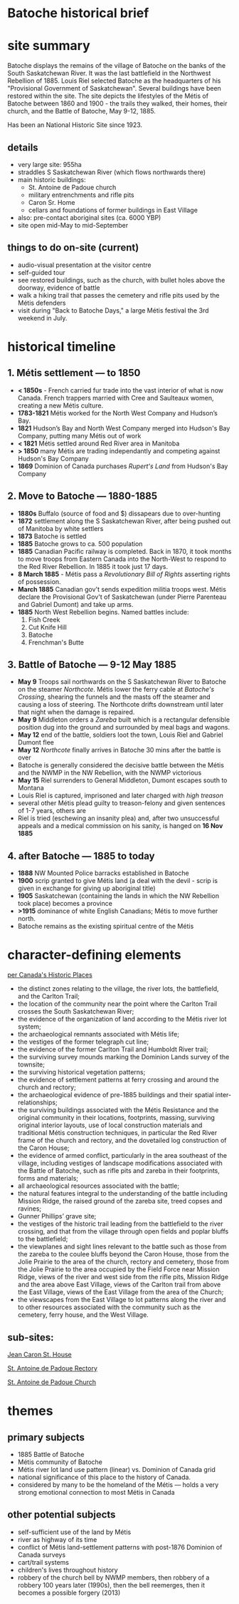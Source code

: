 # Batoche historical brief

# site summary

Batoche displays the remains of the village of Batoche on the banks of the South Saskatchewan River. It was the last battlefield in the Northwest Rebellion of 1885. Louis Riel selected Batoche as the headquarters of his "Provisional Government of Saskatchewan". Several buildings have been restored within the site. The site depicts the lifestyles of the Métis of Batoche between 1860 and 1900 - the trails they walked, their homes, their church, and the Battle of Batoche, May 9-12, 1885.

Has been an National Historic Site since 1923.

## details 

- very large site: 955ha
- straddles S Saskatchewan River (which flows northwards there)
- main historic buildings:
    - St. Antoine de Padoue church
    - military entrenchments and rifle pits
    - Caron Sr. Home
	- cellars and foundations of former buildings in East Village
- also: pre-contact aboriginal sites (ca. 6000 YBP)
- site open mid-May to mid-September

## things to do on-site (current) 

- audio-visual presentation at the visitor centre
- self-guided tour
- see restored buildings, such as the church, with bullet holes above the doorway, evidence of battle
- walk a hiking trail that passes the cemetery and rifle pits used by the Métis defenders
- visit during "Back to Batoche Days," a large Métis festival the 3rd weekend in July.

# historical timeline 

## 1. Métis settlement — to 1850 

- **< 1850s** - French carried fur trade into the vast interior of what is now Canada. French trappers married with Cree and Saulteaux women, creating a new Métis culture.
- **1783-1821** Métis worked for the North West Company and Hudson’s Bay.
- **1821** Hudson’s Bay and North West Company merged into Hudson's Bay Company, putting many Métis out of work
- **< 1821** Métis settled around Red River area in Manitoba
- **> 1850** many Métis are trading independantly and competing against Hudson's Bay Company
- **1869** Dominion of Canada purchases *Rupert's Land* from Hudson's Bay Company 

## 2. Move to Batoche — 1880-1885 

- **1880s** Buffalo (source of food and $) dissapears due to over-hunting
- **1872** settlement along the S Saskatchewan River, after being pushed out of Manitoba by white settlers
- **1873** Batoche is settled
- **1885** Batoche grows to ca. 500 population
- **1885** Canadian Pacific railway is completed. Back in 1870, it took months to move troops from Eastern Canada into the North-West to respond to the Red River Rebellion. In 1885 it took just 17 days.
- **8 March 1885** - Métis pass a *Revolutionary Bill of Rights* asserting rights of possession. 
- **March 1885** Canadian gov't sends expedition militia troops west. Métis declare the Provisional Gov't of Saskatchewan (under Pierre Parenteau and Gabriel Dumont) and take up arms. 
- **1885** North West Rebellion begins. Named battles include:
    1. Fish Creek
    2. Cut Knife Hill
    3. Batoche 
    4. Frenchman's Butte

## 3. Battle of Batoche — 9-12 May 1885 

- **May 9** Troops sail northwards on the S Saskatchewan River to Batoche on the steamer *Northcote*. Métis lower the ferry cable at *Batoche's Crossing*, shearing the funnels and the masts off the steamer and causing a loss of steering. The Northcote drifts downstream until later that night when the damage is repaired.
- **May 9** Middleton orders a *Zareba* built which is a rectangular defensible position dug into the ground and surrounded by meal bags and wagons.
- **May 12** end of the battle, soldiers loot the town, Louis Riel and Gabriel Dumont flee
- **May 12** *Northcote* finally arrives in Batoche 30 mins after the battle is over
- Batoche is generally considered the decisive battle between the Métis and the NWMP in the NW Rebellion, with the NWMP victorious
- **May 15** Riel surrenders to General Middleton, Dumont escapes south to Montana
- Louis Riel is captured, imprisoned and later charged with *high treason*
- several other Métis plead guilty to treason-felony and given sentences of 1-7 years, others are 
- Riel is tried (eschewing an insanity plea) and, after two unsuccessful appeals and a medical commission on his sanity, is hanged on **16 Nov 1885**

## 4. after Batoche ― 1885 to today 

- **1888** NW Mounted Police barracks established in Batoche
- **1900** scrip granted to give Métis land (a deal with the devil - scrip is given in exchange for giving up aboriginal title)
- **1905** Saskatchewan (containing the lands in which the NW Rebellion took place) becomes a province 
- **>1915** dominance of white English Canadians; Métis to move further north.
- Batoche remains as the existing spiritual centre of the Métis

# character-defining elements 

[per Canada's Historic Places](http://www.historicplaces.ca/en/rep-reg/place-lieu.aspx?id=14598&pid=0)

- the distinct zones relating to the village, the river lots, the battlefield, and the Carlton Trail;
- the location of the community near the point where the Carlton Trail crosses the South Saskatchewan River;
- the evidence of the organization of land according to the Métis river lot system;
- the archaeological remnants associated with Métis life;
- the vestiges of the former telegraph cut line;
- the evidence of the former Carlton Trail and Humboldt River trail;
- the surviving survey mounds marking the Dominion Lands survey of the townsite;
- the surviving historical vegetation patterns;
- the evidence of settlement patterns at ferry crossing and around the church and rectory;
- the archaeological evidence of pre-1885 buildings and their spatial inter-relationships;
- the surviving buildings associated with the Métis Resistance and the original community in their locations, footprints, massing, surviving original interior layouts, use of local construction materials and traditional Métis construction techniques, in particular the Red River frame of the church and rectory, and the dovetailed log construction of the Caron House;
- the evidence of armed conflict, particularly in the area southeast of the village, including vestiges of landscape modifications associated with the Battle of Batoche, such as rifle pits and zareba in their footprints, forms and materials;
- all archaeological resources associated with the battle;
- the natural features integral to the understanding of the battle including Mission Ridge, the raised ground of the zareba site, treed copses and ravines;
- Gunner Phillips’ grave site;
- the vestiges of the historic trail leading from the battlefield to the river crossing, and that from the village through open fields and poplar bluffs to the battlefield;
- the viewplanes and sight lines relevant to the battle such as those from the zareba to the coulee bluffs beyond the Caron House, those from the Jolie Prairie to the area of the church, rectory and cemetery, those from the Jolie Prairie to the area occupied by the Field Force near Mission Ridge, views of the river and west side from the rifle pits, Mission Ridge and the area above East Village, views of the Carlton trail from above the East Village, views of the East Village from the area of the Church;
- the viewscapes from the East Village to lot patterns along the river and to other resources associated with the community such as the cemetery, ferry house, and the West Village.

## sub-sites:

[Jean Caron St. House](http://www.historicplaces.ca/en/rep-reg/place-lieu.aspx?id=4684)

[St. Antoine de Padoue Rectory](http://www.historicplaces.ca/en/rep-reg/place-lieu.aspx?id=4762)

[St. Antoine de Padoue Church](http://www.historicplaces.ca/en/rep-reg/place-lieu.aspx?id=15526)

# themes

## primary subjects

- 1885 Battle of Batoche
- Métis community of Batoche
- Métis river lot land use pattern (linear) vs. Dominion of Canada grid
- national significance of this place to the history of Canada.
- considered by many to be the homeland of the Métis — holds a very strong emotional connection to most Métis in Canada

## other potential subjects

- self-sufficient use of the land by Métis
- river as highway of its time
- conflict of Métis land-settlement patterns with post-1876 Dominion of Canada surveys
- cart/trail systems
- children's lives throughout history
- robbery of the church bell by NWMP members, then robbery of a robbery 100 years later (1990s), then the bell reemerges, then it becomes a possible forgery (2013) 


